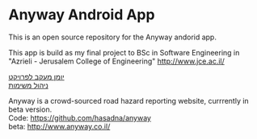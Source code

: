 Anyway Android App
================
This is an  open source repository for the Anyway andorid app.

This app is build as my final project to BSc in Software Engineering in "Azrieli - Jerusalem College of Engineering"
http://www.jce.ac.il/

[יומן מעקב לפרויקט](https://github.com/samuelregev/anywayAndroidApp/wiki/יומן-מעקב-לפרויקט)  
[ניהול משימות](https://github.com/samuelregev/anywayAndroidApp/issues)




Anyway is a crowd-sourced road hazard reporting website, currrently in beta version.  
Code: https://github.com/hasadna/anyway  
beta: http://www.anyway.co.il/  

